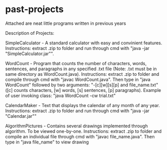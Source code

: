# past-projects
Attached are neat little programs written in previous years

Description of Projects:

SimpleCalculator - A standard calculator with easy and convinient features. Instructions: extract .zip to folder and run through cmd with "java -jar "SimpleCalculator.jar"".

WordCount - Program that counts the number of characters, words, sentences, and paragraphs in any specified .txt file (Note: .txt must be in same directory as WordCount.java). Instructions: extract .zip to folder and compile through cmd with "javac WordCount.java". Then type in "java WordCount" followed by two arguments: "-[c][w][s][p] and file_name.txt" ([c] counts characters, [w] words, [s] sentences, [p] paragraphs). Example of user invoking class: "java WordCount -cw trial.txt"

CalendarMaker - Text that displays the calendar of any month of any year. Instructions: extract .zip to folder and run through cmd with "java -jar "Calendar.jar""
 
AlgorithmPictures - Contains several drawings implemented through algorithm. To be viewed one-by-one. Instructions: extract .zip to folder and compile an individual file through cmd with "javac file_name.java". Then type in "java file_name" to view drawing
